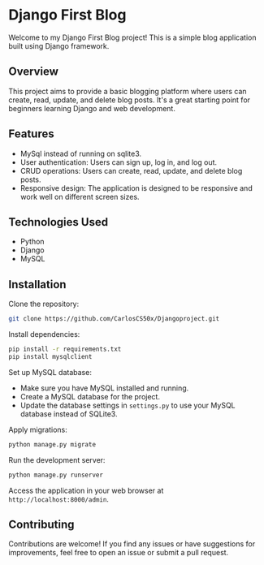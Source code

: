 # Django First Blog

Welcome to my Django First Blog project! This is a simple blog application built using Django framework.

## Overview

This project aims to provide a basic blogging platform where users can create, read, update, and delete blog posts. It's a great starting point for beginners learning Django and web development.

## Features

- MySql instead of running on sqlite3.
- User authentication: Users can sign up, log in, and log out.
- CRUD operations: Users can create, read, update, and delete blog posts.
- Responsive design: The application is designed to be responsive and work well on different screen sizes.

## Technologies Used

- Python
- Django
- MySQL

## Installation

Clone the repository:

```bash
git clone https://github.com/CarlosCS50x/Djangoproject.git
```

Install dependencies:

```bash
pip install -r requirements.txt
pip install mysqlclient
```

Set up MySQL database:
- Make sure you have MySQL installed and running.
- Create a MySQL database for the project.
- Update the database settings in `settings.py` to use your MySQL database instead of SQLite3.

Apply migrations:

```bash
python manage.py migrate
```

Run the development server:

```bash
python manage.py runserver
```

Access the application in your web browser at `http://localhost:8000/admin`.

## Contributing

Contributions are welcome! If you find any issues or have suggestions for improvements, feel free to open an issue or submit a pull request.




